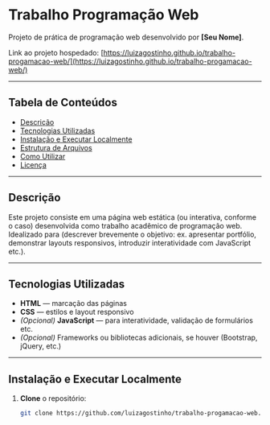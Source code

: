 # Trabalho Programação Web

Projeto de prática de programação web desenvolvido por **[Seu Nome]**.

Link ao projeto hospedado: [https://luizagostinho.github.io/trabalho-progamacao-web/](https://luizagostinho.github.io/trabalho-progamacao-web/)

---

##  Tabela de Conteúdos

- [Descrição](#descrição)  
- [Tecnologias Utilizadas](#tecnologias-utilizadas)  
- [Instalação e Executar Localmente](#instalação-e-executar-localmente)  
- [Estrutura de Arquivos](#estrutura-de-arquivos)  
- [Como Utilizar](#como-utilizar)  
- [Licença](#licença)

---

## Descrição

Este projeto consiste em uma página web estática (ou interativa, conforme o caso) desenvolvida como trabalho acadêmico de programação web. Idealizado para (descrever brevemente o objetivo: ex. apresentar portfólio, demonstrar layouts responsivos, introduzir interatividade com JavaScript etc.).

---

## Tecnologias Utilizadas

- **HTML** — marcação das páginas  
- **CSS** — estilos e layout responsivo  
- *(Opcional)* **JavaScript** — para interatividade, validação de formulários etc.  
- *(Opcional)* Frameworks ou bibliotecas adicionais, se houver (Bootstrap, jQuery, etc.)

---

## Instalação e Executar Localmente

1. **Clone** o repositório:
   ```bash
   git clone https://github.com/luizagostinho/trabalho-progamacao-web.git

